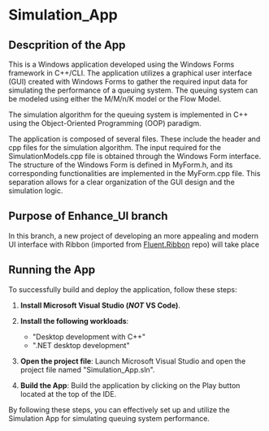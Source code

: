 # Simulation_App

## Descprition of the App
This is a Windows application developed using the Windows Forms framework in C++/CLI. The application utilizes a graphical user interface (GUI) created with Windows Forms to gather the required input data for simulating the performance of a queuing system. The queuing system can be modeled using either the M/M/n/K model or the Flow Model.

The simulation algorithm for the queuing system is implemented in C++ using the Object-Oriented Programming (OOP) paradigm.

The application is composed of several files. These include the header and cpp files for the simulation algorithm. The input required for the SimulationModels.cpp file is obtained through the Windows Form interface. The structure of the Windows Form is defined in MyForm.h, and its corresponding functionalities are implemented in the MyForm.cpp file. This separation allows for a clear organization of the GUI design and the simulation logic.
## Purpose of **Enhance_UI branch**
In this branch, a new project of developing an more appealing and modern UI interface with Ribbon (imported from [Fluent.Ribbon]([https://github.com/fluentribbon/Fluent.Ribbon](https://github.com/fluentribbon/Fluent.Ribbon)) repo) will take place

## Running the App

To successfully build and deploy the application, follow these steps:

1. **Install Microsoft Visual Studio (_NOT_ VS Code)**.
   
2. **Install the following workloads**:
   - "Desktop development with C++"
   - ".NET desktop development"

3. **Open the project file**:
   Launch Microsoft Visual Studio and open the project file named "Simulation_App.sln".

4. **Build the App**:
   Build the application by clicking on the Play button located at the top of the IDE.

By following these steps, you can effectively set up and utilize the Simulation App for simulating queuing system performance.

